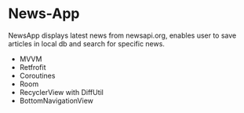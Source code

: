 # News-App

NewsApp displays latest news from newsapi.org, enables user to save articles in local db and search for specific news.
- MVVM
- Retfrofit
- Coroutines
- Room
- RecyclerView with DiffUtil
- BottomNavigationView
